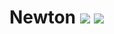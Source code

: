 # Newton ![](https://img.shields.io/badge/Project-Nam-ff69b4.svg) ![](https://img.shields.io/badge/Namchain-WIP-Blue.svg) 
